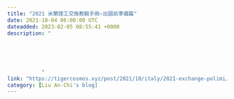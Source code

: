 ```yaml
---
title: "2021 米蘭理工交換教戰手冊—出國前準備篇"
date: 2021-10-04 06:00:00 UTC
dateadded: 2023-02-05 08:55:41 +0000
description: "
    
      
      
        
        
           "
link: "https://tigercosmos.xyz/post/2021/10/italy/2021-exchange-polimi/"
category: [Liu An-Chi's blog]
---
```

